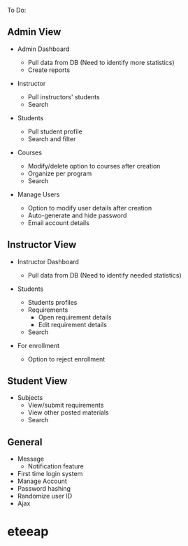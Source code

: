To Do:

## Admin View

  * Admin Dashboard
    * Pull data from DB (Need to identify more statistics)
    * Create reports
      
  * Instructor
    * Pull instructors' students
    * Search
      
  * Students
    * Pull student profile
    * Search and filter
        
  * Courses
    * Modify/delete option to courses after creation
    * Organize per program
    * Search
      
  * Manage Users
    * Option to modify user details after creation
    * Auto-generate and hide password
    * Email account details

## Instructor View

  * Instructor Dashboard
    * Pull data from DB (Need to identify needed statistics)
      
  * Students
      * Students profiles
      * Requirements
        * Open requirement details
        * Edit requirement details
    * Search

  * For enrollment
    * Option to reject enrollment

## Student View

  * Subjects
    * View/submit requirements
    * View other posted materials
    * Search

## General

  * Message
    * Notification feature
  * First time login system
  * Manage Account
  * Password hashing
  * Randomize user ID
  * Ajax
# eteeap
